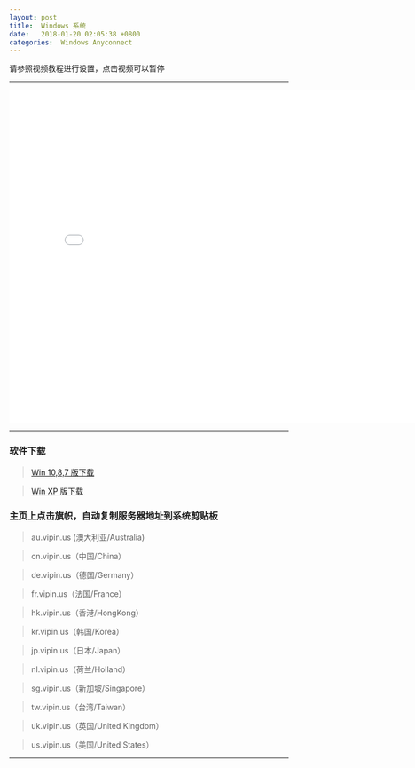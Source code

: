 ```yaml
---
layout: post
title:  Windows 系统
date:   2018-01-20 02:05:38 +0800
categories:  Windows Anyconnect
---
```


请参照视频教程进行设置，点击视频可以暂停

****
<iframe width="800" height="600" src="/files/Windows.mp4" frameborder="0" allow="autoplay; encrypted-media" allowfullscreen></iframe>

****
### 软件下载

>[Win 10,8,7 版下载](http://blog.vpnpro.me/files/win10.msi)

>[Win XP 版下载](http://blog.vpnpro.me/files/winxp.zip)

### 主页上点击旗帜，自动复制服务器地址到系统剪贴板

>au.vipin.us (澳大利亚/Australia)

>cn.vipin.us（中国/China）

>de.vipin.us（德国/Germany）

>fr.vipin.us（法国/France）

>hk.vipin.us（香港/HongKong）

>kr.vipin.us（韩国/Korea）

>jp.vipin.us（日本/Japan）

>nl.vipin.us（荷兰/Holland）

>sg.vipin.us（新加坡/Singapore）

>tw.vipin.us（台湾/Taiwan）

>uk.vipin.us（英国/United Kingdom）

>us.vipin.us（美国/United States）

****